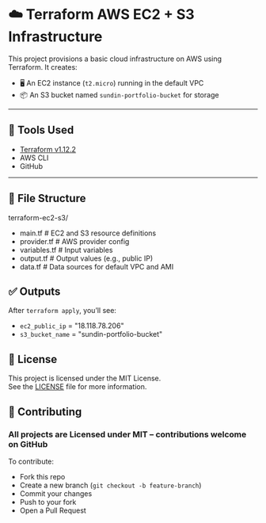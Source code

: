 # ☁️ Terraform AWS EC2 + S3 Infrastructure

This project provisions a basic cloud infrastructure on AWS using Terraform. It creates:

- 🖥️ An EC2 instance (`t2.micro`) running in the default VPC
- 📦 An S3 bucket named `sundin-portfolio-bucket` for storage

---

## 🔧 Tools Used

- [Terraform v1.12.2](https://developer.hashicorp.com/terraform/downloads)
- AWS CLI
- GitHub

---

## 📁 File Structure

terraform-ec2-s3/
- main.tf # EC2 and S3 resource definitions
- provider.tf # AWS provider config
- variables.tf # Input variables
- output.tf # Output values (e.g., public IP)
- data.tf # Data sources for default VPC and AMI


## ✅ Outputs

After `terraform apply`, you’ll see:

- `ec2_public_ip` = "18.118.78.206"  
- `s3_bucket_name` = "sundin-portfolio-bucket"

## 📜 License

This project is licensed under the MIT License.  
See the [LICENSE](./LICENSE) file for more information.

## 🤝 Contributing

### All projects are Licensed under MIT – contributions welcome on GitHub
To contribute:

- Fork this repo
- Create a new branch (`git checkout -b feature-branch`)
- Commit your changes
- Push to your fork
- Open a Pull Request

